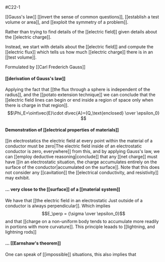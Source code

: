 #C22-1 


[[Gauss's law]] [[invert the sense of common questions]], [[establish a test volume or area]], and [[exploit the symmetry of a problem]].

Rather than trying to find details of the [[electric field]] given details about the [[electric charge]]. 

Instead, we start with details about the [[electric field]] and compute the [[electric flux]] which tells us how much [[electric charge]] there is in an [[test volume]].

Formulated by [[Carl Frederich Gauss]]

#### [[derivation of Gauss's law]]
Applying the fact that [[the flux through a sphere is independent of the radius]], and the [[potato extension technique]] we can conclude that the [[electric field lines can begin or end inside a region of space only when there is charge in that region]]. $$\Phi_E=\oint\vec{E}\cdot d\vec{A}={Q_\text{enclosed} \over \epsilon_0} $$
#### Demonstration of [[electrical properties of materials]]
[[in electrostatics the electric field at every point within the material of a conductor must be zero|The electric field inside of an electrostatic conductor is zero, everywhere]] from this, and by applying Gauss's law, we can [[employ deductive reasoning|conclude]] that any [[net charge]] must have [[in an electrostatic situation, the charge accumulates entirely on the surface of the conductor|accumulated on the surface]]. Note that this does not consider any [[cavitation]] the [[electrical conductivity, and resistivity]] may exhibit.

#### ... very close to the [[surface]] of a [[material system]]
We have that [[the electric field in an electrostatic Just outside of a conductor is always perpendicular]]. Which implies $$E_\perp = {\sigma \over \epsilon_0}$$
and that [[charge on a non-uniform body tends to accumulate more readily in portions with more curvature]]. This principle leaads to [[lightning, and lightning rods]]

#### ... [[Earnshaw's theorem]]
One can speak of [[impossible]] situations, this also implies that 